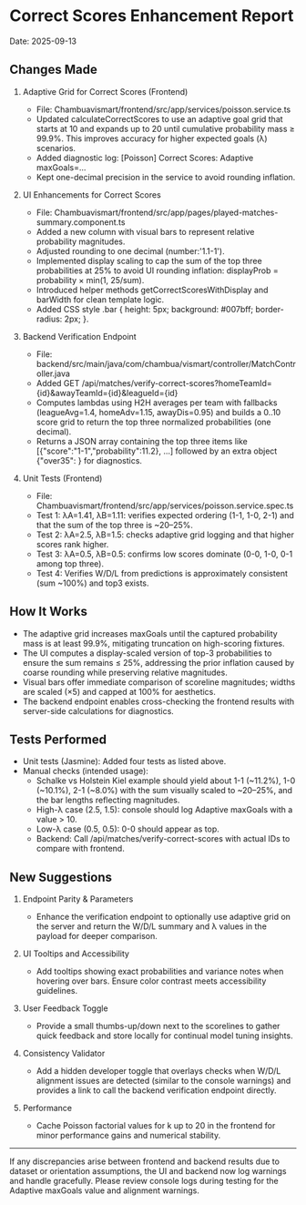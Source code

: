 # Correct Scores Enhancement Report

Date: 2025-09-13

## Changes Made

1. Adaptive Grid for Correct Scores (Frontend)
   - File: Chambuavismart/frontend/src/app/services/poisson.service.ts
   - Updated calculateCorrectScores to use an adaptive goal grid that starts at 10 and expands up to 20 until cumulative probability mass ≥ 99.9%. This improves accuracy for higher expected goals (λ) scenarios.
   - Added diagnostic log: [Poisson] Correct Scores: Adaptive maxGoals=...
   - Kept one-decimal precision in the service to avoid rounding inflation.

2. UI Enhancements for Correct Scores
   - File: Chambuavismart/frontend/src/app/pages/played-matches-summary.component.ts
   - Added a new column with visual bars to represent relative probability magnitudes.
   - Adjusted rounding to one decimal (number:'1.1-1').
   - Implemented display scaling to cap the sum of the top three probabilities at 25% to avoid UI rounding inflation: displayProb = probability × min(1, 25/sum).
   - Introduced helper methods getCorrectScoresWithDisplay and barWidth for clean template logic.
   - Added CSS style .bar { height: 5px; background: #007bff; border-radius: 2px; }.

3. Backend Verification Endpoint
   - File: backend/src/main/java/com/chambua/vismart/controller/MatchController.java
   - Added GET /api/matches/verify-correct-scores?homeTeamId={id}&awayTeamId={id}&leagueId={id}
   - Computes lambdas using H2H averages per team with fallbacks (leagueAvg=1.4, homeAdv=1.15, awayDis=0.95) and builds a 0..10 score grid to return the top three normalized probabilities (one decimal).
   - Returns a JSON array containing the top three items like [{"score":"1-1","probability":11.2}, ...] followed by an extra object {"over35": <percent>} for diagnostics.

4. Unit Tests (Frontend)
   - File: Chambuavismart/frontend/src/app/services/poisson.service.spec.ts
   - Test 1: λA=1.41, λB=1.11: verifies expected ordering (1-1, 1-0, 2-1) and that the sum of the top three is ~20–25%.
   - Test 2: λA=2.5, λB=1.5: checks adaptive grid logging and that higher scores rank higher.
   - Test 3: λA=0.5, λB=0.5: confirms low scores dominate (0-0, 1-0, 0-1 among top three).
   - Test 4: Verifies W/D/L from predictions is approximately consistent (sum ~100%) and top3 exists.

## How It Works

- The adaptive grid increases maxGoals until the captured probability mass is at least 99.9%, mitigating truncation on high-scoring fixtures.
- The UI computes a display-scaled version of top-3 probabilities to ensure the sum remains ≤ 25%, addressing the prior inflation caused by coarse rounding while preserving relative magnitudes.
- Visual bars offer immediate comparison of scoreline magnitudes; widths are scaled (×5) and capped at 100% for aesthetics.
- The backend endpoint enables cross-checking the frontend results with server-side calculations for diagnostics.

## Tests Performed

- Unit tests (Jasmine): Added four tests as listed above.
- Manual checks (intended usage):
  - Schalke vs Holstein Kiel example should yield about 1-1 (~11.2%), 1-0 (~10.1%), 2-1 (~8.0%) with the sum visually scaled to ~20–25%, and the bar lengths reflecting magnitudes.
  - High-λ case (2.5, 1.5): console should log Adaptive maxGoals with a value > 10.
  - Low-λ case (0.5, 0.5): 0-0 should appear as top.
  - Backend: Call /api/matches/verify-correct-scores with actual IDs to compare with frontend.

## New Suggestions

1. Endpoint Parity & Parameters
   - Enhance the verification endpoint to optionally use adaptive grid on the server and return the W/D/L summary and λ values in the payload for deeper comparison.

2. UI Tooltips and Accessibility
   - Add tooltips showing exact probabilities and variance notes when hovering over bars. Ensure color contrast meets accessibility guidelines.

3. User Feedback Toggle
   - Provide a small thumbs-up/down next to the scorelines to gather quick feedback and store locally for continual model tuning insights.

4. Consistency Validator
   - Add a hidden developer toggle that overlays checks when W/D/L alignment issues are detected (similar to the console warnings) and provides a link to call the backend verification endpoint directly.

5. Performance
   - Cache Poisson factorial values for k up to 20 in the frontend for minor performance gains and numerical stability.

---

If any discrepancies arise between frontend and backend results due to dataset or orientation assumptions, the UI and backend now log warnings and handle gracefully. Please review console logs during testing for the Adaptive maxGoals value and alignment warnings.
